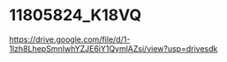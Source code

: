 # 11805824_K18VQ

https://drive.google.com/file/d/1-1lzh8LhepSmnIwhYZJE6iY1QymlAZsi/view?usp=drivesdk
